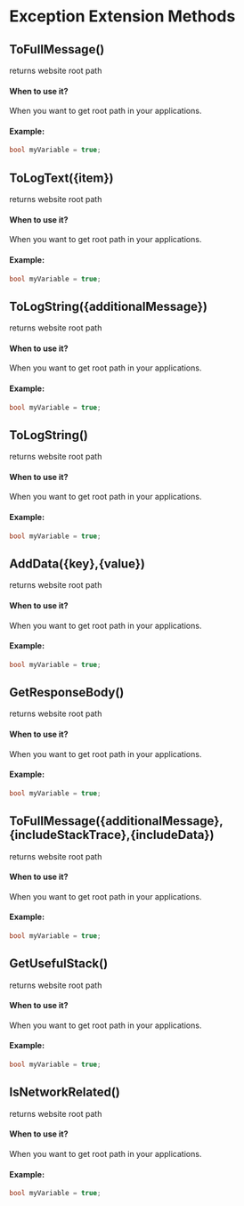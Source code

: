 # Exception Extension Methods




## ToFullMessage()
returns website root path


#### When to use it?
When you want to get root path in your applications.

#### Example:
```csharp
bool myVariable = true;

```



## ToLogText({item})
returns website root path


#### When to use it?
When you want to get root path in your applications.

#### Example:
```csharp
bool myVariable = true;

```



## ToLogString({additionalMessage})
returns website root path


#### When to use it?
When you want to get root path in your applications.

#### Example:
```csharp
bool myVariable = true;

```



## ToLogString()
returns website root path


#### When to use it?
When you want to get root path in your applications.

#### Example:
```csharp
bool myVariable = true;

```



## AddData({key},{value})
returns website root path


#### When to use it?
When you want to get root path in your applications.

#### Example:
```csharp
bool myVariable = true;

```



## GetResponseBody()
returns website root path


#### When to use it?
When you want to get root path in your applications.

#### Example:
```csharp
bool myVariable = true;

```



## ToFullMessage({additionalMessage},{includeStackTrace},{includeData})
returns website root path


#### When to use it?
When you want to get root path in your applications.

#### Example:
```csharp
bool myVariable = true;

```



## GetUsefulStack()
returns website root path


#### When to use it?
When you want to get root path in your applications.

#### Example:
```csharp
bool myVariable = true;

```



## IsNetworkRelated()
returns website root path


#### When to use it?
When you want to get root path in your applications.

#### Example:
```csharp
bool myVariable = true;

```



